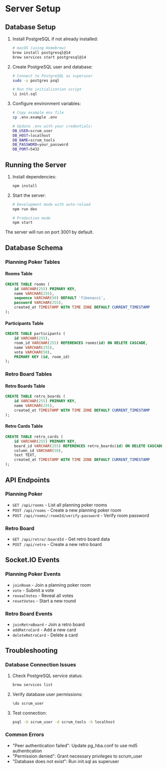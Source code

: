 # Server Setup

## Database Setup

1. Install PostgreSQL if not already installed:
   ```bash
   # macOS (using Homebrew)
   brew install postgresql@14
   brew services start postgresql@14
   ```

2. Create PostgreSQL user and database:
   ```bash
   # Connect to PostgreSQL as superuser
   sudo -u postgres psql

   # Run the initialization script
   \i init.sql
   ```

3. Configure environment variables:
   ```bash
   # Copy example env file
   cp .env.example .env
   
   # Update .env with your credentials:
   DB_USER=scrum_user
   DB_HOST=localhost
   DB_NAME=scrum_tools
   DB_PASSWORD=your_password
   DB_PORT=5432
   ```

## Running the Server

1. Install dependencies:
   ```bash
   npm install
   ```

2. Start the server:
   ```bash
   # Development mode with auto-reload
   npm run dev

   # Production mode
   npm start
   ```

The server will run on port 3001 by default.

## Database Schema

### Planning Poker Tables

#### Rooms Table
```sql
CREATE TABLE rooms (
    id VARCHAR(255) PRIMARY KEY,
    name VARCHAR(255),
    sequence VARCHAR(50) DEFAULT 'fibonacci',
    password VARCHAR(255),
    created_at TIMESTAMP WITH TIME ZONE DEFAULT CURRENT_TIMESTAMP
);
```

#### Participants Table
```sql
CREATE TABLE participants (
    id VARCHAR(255),
    room_id VARCHAR(255) REFERENCES rooms(id) ON DELETE CASCADE,
    name VARCHAR(255),
    vote VARCHAR(50),
    PRIMARY KEY (id, room_id)
);
```

### Retro Board Tables

#### Retro Boards Table
```sql
CREATE TABLE retro_boards (
    id VARCHAR(255) PRIMARY KEY,
    name VARCHAR(255),
    created_at TIMESTAMP WITH TIME ZONE DEFAULT CURRENT_TIMESTAMP
);
```

#### Retro Cards Table
```sql
CREATE TABLE retro_cards (
    id VARCHAR(255) PRIMARY KEY,
    board_id VARCHAR(255) REFERENCES retro_boards(id) ON DELETE CASCADE,
    column_id VARCHAR(50),
    text TEXT,
    created_at TIMESTAMP WITH TIME ZONE DEFAULT CURRENT_TIMESTAMP
);
```

## API Endpoints

### Planning Poker

- `GET /api/rooms` - List all planning poker rooms
- `POST /api/rooms` - Create a new planning poker room
- `POST /api/rooms/:roomId/verify-password` - Verify room password

### Retro Board

- `GET /api/retro/:boardId` - Get retro board data
- `POST /api/retro` - Create a new retro board

## Socket.IO Events

### Planning Poker Events

- `joinRoom` - Join a planning poker room
- `vote` - Submit a vote
- `revealVotes` - Reveal all votes
- `resetVotes` - Start a new round

### Retro Board Events

- `joinRetroBoard` - Join a retro board
- `addRetroCard` - Add a new card
- `deleteRetroCard` - Delete a card

## Troubleshooting

### Database Connection Issues

1. Check PostgreSQL service status:
   ```bash
   brew services list
   ```

2. Verify database user permissions:
   ```sql
   \du scrum_user
   ```

3. Test connection:
   ```bash
   psql -U scrum_user -d scrum_tools -h localhost
   ```

### Common Errors

- "Peer authentication failed": Update pg_hba.conf to use md5 authentication
- "Permission denied": Grant necessary privileges to scrum_user
- "Database does not exist": Run init.sql as superuser

